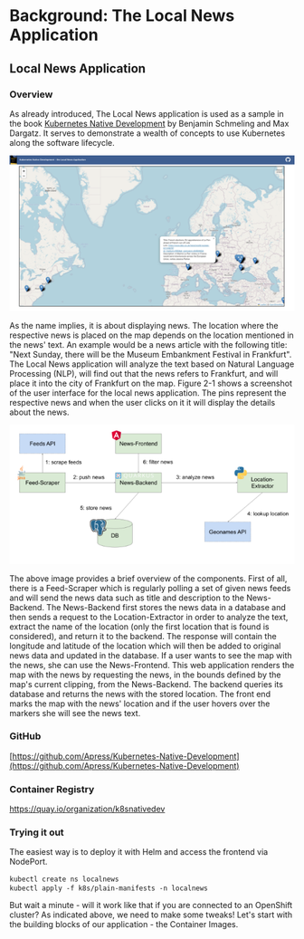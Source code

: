 # Background: The Local News Application



## Local News Application

### Overview

As already introduced, The Local News application is used as a sample in the book [Kubernetes Native Development](https://www.amazon.de/Kubernetes-Native-Development-Develop-Applications/dp/1484279417) by Benjamin Schmeling and Max Dargatz. It serves to demonstrate a wealth of concepts to use Kubernetes along the software lifecycle.&#x20;

![](<.gitbook/assets/image (1).png>)

As the name implies, it is about displaying news. The location where the respective news is placed on the map depends on the location mentioned in the news' text. An example would be a news article with the following title: "Next Sunday, there will be the Museum Embankment Festival in Frankfurt". The Local News application will analyze the text based on Natural Language Processing (NLP), will find out that the news refers to Frankfurt, and will place it into the city of Frankfurt on the map. Figure 2-1 shows a screenshot of the user interface for the local news application. The pins represent the respective news and when the user clicks on it it will display the details about the news.

![](<.gitbook/assets/image (1) (1).png>)

The above image provides a brief overview of the components. First of all, there is a Feed-Scraper which is regularly polling a set of given news feeds and will send the news data such as title and description to the News-Backend. The News-Backend first stores the news data in a database and then sends a request to the Location-Extractor in order to analyze the text, extract the name of the location (only the first location that is found is considered), and return it to the backend. The response will contain the longitude and latitude of the location which will then be added to original news data and updated in the database. If a user wants to see the map with the news, she can use the News-Frontend. This web application renders the map with the news by requesting the news, in the bounds defined by the map's current clipping, from the News-Backend. The backend queries its database and returns the news with the stored location. The front end marks the map with the news' location and if the user hovers over the markers she will see the news text.

### GitHub

[https://github.com/Apress/Kubernetes-Native-Development](https://github.com/Apress/Kubernetes-Native-Development)

### Container Registry

https://quay.io/organization/k8snativedev

### Trying it out

The easiest way is to deploy it with Helm and access the frontend via NodePort.

```
kubectl create ns localnews
kubectl apply -f k8s/plain-manifests -n localnews
```

But wait a minute - will it work like that if you are connected to an OpenShift cluster? As indicated above, we need to make some tweaks! Let's start with the building blocks of our application - the Container Images.&#x20;
